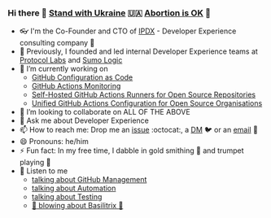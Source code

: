 ### Hi there 👋 [Stand with Ukraine](https://ukraine.ua/) 🇺🇦 [Abortion is OK](https://aborcjajestok.pl/) 🏥

- 👓 I'm the Co-Founder and CTO of [IPDX](https://ipdx.co) - Developer Experience consulting company 💖
- 📠 Previously, I founded and led internal Developer Experience teams at [Protocol Labs](https://protocol.ai/) and [Sumo Logic](https://sumologic.com)
- 🔭 I’m currently working on 
  - [GitHub Configuration as Code](https://github.com/protocol/github-mgmt-template)
  - [GitHub Actions Monitoring](https://github.com/pl-strflt/tf-aws-gh-observer)
  - [Self-Hosted GitHub Actions Runners for Open Source Repositories](https://github.com/pl-strflt/tf-aws-gh-runner)  
  - [Unified GitHub Actions Configuration for Open Source Organisations](https://github.com/protocol/.github)
- 👯 I’m looking to collaborate on ALL OF THE ABOVE
- 💬 Ask me about Developer Experience
- 📫 How to reach me: Drop me an [issue](https://github.com/galargh/galargh/issues/new/choose) :octocat:, a [DM](https://twitter.com/galargh) 🐦 or an [email](mailto:piotr@piotrgalar.com) 📧 
- 😄 Pronouns: he/him
- ⚡ Fun fact: In my free time, I dabble in gold smithing 💍 and trumpet playing 🎺
- 🎼 Listen to me 
  - [talking about GitHub Management](https://www.youtube.com/watch?v=t_Ywrsrxp_Y&pp=ygUHZ2FsYXJnaA%3D%3D)
  - [talking about Automation](https://www.youtube.com/watch?v=bILa9sPpBMs&t=14s&pp=ygUHZ2FsYXJnaA%3D%3D)
  - [talking about Testing](https://www.youtube.com/watch?v=PmIf77thO_c&pp=ygUHZ2FsYXJnaA%3D%3D)
  - [:trumpet: blowing about Basilitrix 🎺](https://open.spotify.com/album/1dpdeJPekV5k7WeJhL8vbW)
